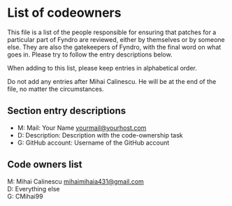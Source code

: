 <!--
===-----------------------------------------------------------------------------------===
Copyright (c) 2021 Fyndro

For copying notice, see https://github.com/CMihai99/fyndro/blob/main/COPYING.
For licenses we use, see https://github.com/CMihai99/fyndro/tree/main/LICENSES.
===-----------------------------------------------------------------------------------===
-->

# List of codeowners

This file is a list of the people responsible for ensuring that patches for a
particular part of Fyndro are reviewed, either by themselves or by someone else.
They are also the gatekeepers of Fyndro, with the final word on what goes in.
Please try to follow the entry descriptions below.

When adding to this list, please keep entries in alphabetical order.

Do not add any entries after Mihai Calinescu. He will be at the end of the file, no matter the circumstances.

## Section entry descriptions

-   M: Mail: Your Name <yourmail@yourhost.com>
-   D: Description: Description with the code-ownership task
-   G: GitHub account: Username of the GitHub account

## Code owners list

M: Mihai Calinescu <mihaimihaia431@gmail.com>  
D: Everything else  
G: CMihai99
